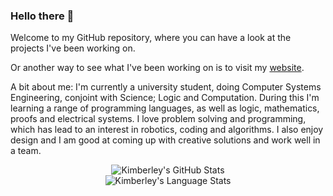 ### Hello there 👋

Welcome to my GitHub repository, where you can have a look at the projects I've been working on.  

Or another way to see what I've been working on is to visit my [website](https://kimberleyevans-parker.github.io/).

A bit about me:  I'm currently a university student, doing Computer Systems Engineering, conjoint with Science; Logic and Computation. During this I'm learning a range of programming languages, as well as logic, mathematics, proofs and electrical systems.
I love problem solving and programming, which has lead to an interest in robotics, coding and algorithms. I also enjoy design and I am good at coming up with creative solutions and work well in a team.

<p align="center">
  <img src="https://github-readme-stats.vercel.app/api?username=KimberleyEvans-Parker&show_icons=true&bg_color=90,472D5E,3A79C0&title_color=fff&text_color=fff" alt="Kimberley's GitHub Stats" />
  <br />
  <img src="https://github-readme-stats.vercel.app/api/top-langs/?username=KimberleyEvans-Parker&layout=compact&bg_color=90,3A79C0,192A56&title_color=fff&text_color=fff" alt="Kimberley's Language Stats" />
</p>



<!--
**KimberleyEvans-Parker/KimberleyEvans-Parker** is a ✨ _special_ ✨ repository because its `README.md` (this file) appears on your GitHub profile.

Here are some ideas to get you started:

- 🔭 I’m currently working on ...
- 🌱 I’m currently learning ...
- 👯 I’m looking to collaborate on ...
- 🤔 I’m looking for help with ...
- 💬 Ask me about ...
- 📫 How to reach me: ...
- 😄 Pronouns: ...
- ⚡ Fun fact: ...
-->
